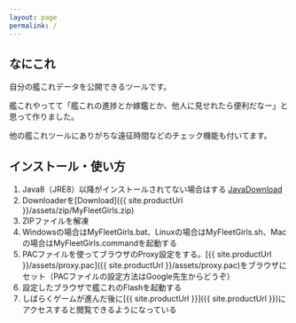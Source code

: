 ```yaml
---
layout: page
permalink: /
---
```


<section id="about" markdown="1">

## なにこれ

自分の艦これデータを公開できるツールです。

艦これやってて「艦これの進捗とか嫁鑑とか、他人に見せれたら便利だなー」と思って作りました。

他の艦これツールにありがちな遠征時間などのチェック機能も付いてます。


</section>

<section id="getstarted" markdown="1">

## インストール・使い方

1. Java8（JRE8）以降がインストールされてない場合はする [JavaDownload](https://java.com/ja/download/)
2. Downloaderを[Download]({{ site.productUrl }}/assets/zip/MyFleetGirls.zip)
3. ZIPファイルを解凍
4. Windowsの場合はMyFleetGirls.bat、Linuxの場合はMyFleetGirls.sh、Macの場合はMyFleetGirls.commandを起動する
5. PACファイルを使ってブラウザのProxy設定をする。[{{ site.productUrl }}/assets/proxy.pac]({{ site.productUrl }}/assets/proxy.pac)をブラウザにセット（PACファイルの設定方法はGoogle先生からどうぞ）
6. 設定したブラウザで艦これのFlashを起動する
7. しばらくゲームが進んだ後に[{{ site.productUrl }}]({{ site.productUrl }})にアクセスすると閲覧できるようになっている


</section>
